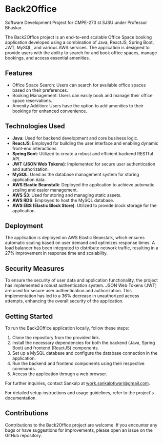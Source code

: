 # Back2Office
Software Development Project for CMPE-273 st SJSU under Professor Bhaskar. 

The Back2Office project is an end-to-end scalable Office Space booking application developed using a combination of Java, ReactJS, Spring Boot, JWT, MySQL, and various AWS services. The application is designed to provide users with the ability to search for and book office spaces, manage bookings, and access essential amenities.

## Features
* Office Space Search: Users can search for available office spaces based on their preferences.
* Booking Management: Users can easily book and manage their office space reservations.
* Amenity Addition: Users have the option to add amenities to their bookings for enhanced convenience.

## Technologies Used
* __Java__: Used for backend development and core business logic.
* __ReactJS__: Employed for building the user interface and enabling dynamic front-end interactions.
* __Spring Boot__: Utilized to create a robust and efficient backend RESTful API.
* __JWT (JSON Web Tokens)__: Implemented for secure user authentication and authorization.
* __MySQL__: Used as the database management system for storing application data.
* __AWS Elastic Beanstalk__: Deployed the application to achieve automatic scaling and easier management.
* __AWS S3__: Used for storing and managing static assets.
* __AWS RDS__: Employed to host the MySQL database.
* __AWS EBS (Elastic Block Store)__: Utilized to provide block storage for the application.

## Deployment
The application is deployed on AWS Elastic Beanstalk, which ensures automatic scaling based on user demand and optimizes response times. A load balancer has been integrated to distribute network traffic, resulting in a 27% improvement in response time and scalability.

## Security Measures
To ensure the security of user data and application functionality, the project has implemented a robust authentication system. JSON Web Tokens (JWT) are used for secure user authentication and authorization. This implementation has led to a 36% decrease in unauthorized access attempts, enhancing the overall security of the application.

## Getting Started
To run the Back2Office application locally, follow these steps:

1. Clone the repository from the provided link.
2. Install the necessary dependencies for both the backend (Java, Spring Boot) and frontend (ReactJS) components.
3. Set up a MySQL database and configure the database connection in the application.
4. Run the backend and frontend components using their respective commands.
5. Access the application through a web browser.


For further inquiries, contact Sankalp at work.sankalptiwari@gmail.com.

For detailed setup instructions and usage guidelines, refer to the project's documentation.

## Contributions
Contributions to the Back2Office project are welcome. If you encounter any bugs or have suggestions for improvements, please open an issue on the GitHub repository.
